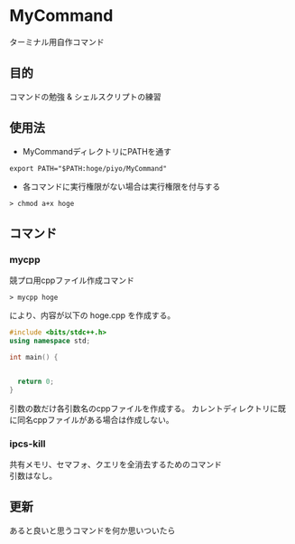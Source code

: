 # MyCommand

ターミナル用自作コマンド

## 目的

コマンドの勉強 & シェルスクリプトの練習

## 使用法

- MyCommandディレクトリにPATHを通す
```.zshrc
export PATH="$PATH:hoge/piyo/MyCommand"
```
- 各コマンドに実行権限がない場合は実行権限を付与する
```
> chmod a+x hoge
```

## コマンド

### mycpp

競プロ用cppファイル作成コマンド
```
> mycpp hoge
```
により、内容が以下の hoge.cpp を作成する。
```cpp:hoge.cpp
#include <bits/stdc++.h>
using namespace std;

int main() {


  return 0;
}
```
引数の数だけ各引数名のcppファイルを作成する。
カレントディレクトリに既に同名cppファイルがある場合は作成しない。

### ipcs-kill

共有メモリ、セマフォ、クエリを全消去するためのコマンド<br>
引数はなし。

## 更新

あると良いと思うコマンドを何か思いついたら
